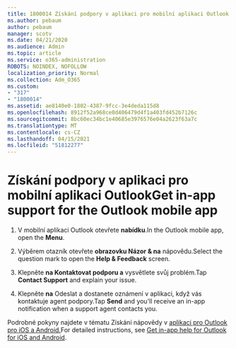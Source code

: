 ```yaml
---
title: 1800014 Získání podpory v aplikaci pro mobilní aplikaci Outlook
ms.author: pebaum
author: pebaum
manager: scotv
ms.date: 04/21/2020
ms.audience: Admin
ms.topic: article
ms.service: o365-administration
ROBOTS: NOINDEX, NOFOLLOW
localization_priority: Normal
ms.collection: Adm_O365
ms.custom:
- "317"
- "1800014"
ms.assetid: ae8140e0-1802-4387-9fcc-3e4deda115d8
ms.openlocfilehash: 8912f52a968ce0d406479d4f1a403fd452b7126c
ms.sourcegitcommit: 8bc60ec34bc1e40685e3976576e04a2623f63a7c
ms.translationtype: MT
ms.contentlocale: cs-CZ
ms.lasthandoff: 04/15/2021
ms.locfileid: "51812277"
---
```

# <a name="get-in-app-support-for-the-outlook-mobile-app"></a><span data-ttu-id="c01b7-102">Získání podpory v aplikaci pro mobilní aplikaci Outlook</span><span class="sxs-lookup"><span data-stu-id="c01b7-102">Get in-app support for the Outlook mobile app</span></span>

1. <span data-ttu-id="c01b7-103">V mobilní aplikaci Outlook otevřete **nabídku**.</span><span class="sxs-lookup"><span data-stu-id="c01b7-103">In the Outlook mobile app, open the **Menu**.</span></span>

2. <span data-ttu-id="c01b7-104">Výběrem otazník otevřete **obrazovku Názor &amp; na** nápovědu.</span><span class="sxs-lookup"><span data-stu-id="c01b7-104">Select the question mark to open the **Help &amp; Feedback** screen.</span></span>

3. <span data-ttu-id="c01b7-105">Klepněte **na Kontaktovat podporu a** vysvětlete svůj problém.</span><span class="sxs-lookup"><span data-stu-id="c01b7-105">Tap **Contact Support** and explain your issue.</span></span>

4. <span data-ttu-id="c01b7-106">Klepněte **na** Odeslat a dostanete oznámení v aplikaci, když vás kontaktuje agent podpory.</span><span class="sxs-lookup"><span data-stu-id="c01b7-106">Tap **Send** and you'll receive an in-app notification when a support agent contacts you.</span></span>

<span data-ttu-id="c01b7-107">Podrobné pokyny najdete v tématu Získání nápovědy v [aplikaci pro Outlook pro iOS a Android.](https://support.office.com/article/218a22d1-9fa5-4889-b689-de1c63493243.aspx#ID0EAABAAA=Contact_Support)</span><span class="sxs-lookup"><span data-stu-id="c01b7-107">For detailed instructions, see [Get in-app help for Outlook for iOS and Android](https://support.office.com/article/218a22d1-9fa5-4889-b689-de1c63493243.aspx#ID0EAABAAA=Contact_Support).</span></span>
